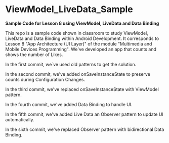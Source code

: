 # ViewModel_LiveData_Sample
**Sample Code for Lesson 8 using ViewModel, LiveData and Data Binding**

This repo is a sample code shown in classroom to study ViewModel, LiveData and Data Binding within Android Development.
It corresponds to Lesson 8 "App Architecture (UI Layer)" of the module "Multimedia and Mobile Devices Programming".
We've developed an app that counts and shows the number of Likes.

In the first commit, we`ve used old patterns to get the solution.

In the second commit, we've added onSaveInstanceState to preserve counts during Configuration Changes.

In the third commit, we've replaced onSaveInstanceState with ViewModel pattern.

In the fourth commit, we've added Data Binding to handle UI.

In the fifth commit, we've added Live Data an Observer pattern to update UI automatically.

In the sixth commit, we've replaced Observer pattern with bidirectional Data Binding.
